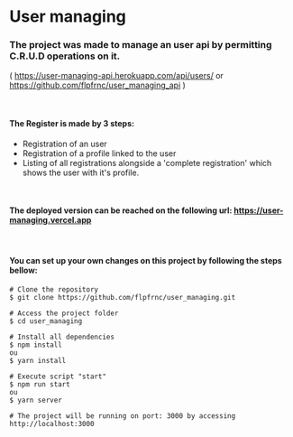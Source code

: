 # User managing

### The project was made to manage an user api by permitting C.R.U.D operations on it. 
( https://user-managing-api.herokuapp.com/api/users/ or https://github.com/flpfrnc/user_managing_api ) 

<br />

#### The Register is made by 3 steps:
- Registration of an user
- Registration of a profile linked to the user
- Listing of all registrations alongside a 'complete registration' which shows the user with it's profile.

<br />

#### The deployed version can be reached on the following url: https://user-managing.vercel.app

<br />

#### You can set up your own changes on this project by following the steps bellow:

```
# Clone the repository
$ git clone https://github.com/flpfrnc/user_managing.git

# Access the project folder
$ cd user_managing

# Install all dependencies
$ npm install
ou
$ yarn install

# Execute script "start"
$ npm run start
ou
$ yarn server

# The project will be running on port: 3000 by accessing http://localhost:3000
```
